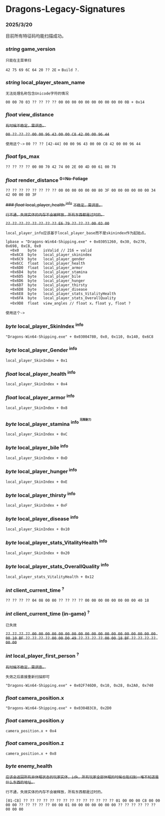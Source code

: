 # Dragons-Legacy-Signatures

### 2025/3/20

目前所有特征码均能扫描成功。

### *string* game_version
`只能在主菜单扫`

`42 75 69 6C 64 20 ?? 2E` = `Build ?.`

### *string* local_player_steam_name
`无法处理名称包含Unicode字符的情况`

`00 00 70 03 ?? ?? ?? ?? 00 00 00 00 00 00 00 00 00 00 0B + 0x14`

### *float* view_distance
~~`有时候不稳定，需调查。`~~

~~`00 ?? ?? ?? 00 00 96 43 00 00 C8 42 00 00 96 44`~~

`使用这个->` `00 ?? ?? [42-44] 00 00 96 43 00 00 C8 42 00 00 96 44`

### *float* fps_max
`?? ?? ?? ?? 00 00 70 42 74 00 2E 00 4D 00 61 00 78`

### *float* render_distance <sup>0=No-Foliage</sup>
`?? ?? ?? ?? ?? ?? ?? ?? 00 00 00 00 00 00 80 3F 00 00 00 00 00 00 34 42 00 00 80 3F`

~~### *float* local_player_health <sup>info<sup>~~
~~`不稳定，需调查。`~~

~~`行不通，失效实体的内存不会被释放，所有东西都是过时的。`~~

~~`?? ?? ?? ?? ?? ?? ?? ?? E6 79 ?? ?? ?? 00 03 00`~~

`local_player_info应该基于local_player_base而不是skinindex作为起始点。`

```
lpbase = "Dragons-Win64-Shipping.exe" + 0x03051260, 0x30, 0x270, 0x698, 0xC8, 0x0
  +0x0    byte   isValid // 216 = valid
  +0x6C8  byte   local_player_skinindex
  +0x6C9  byte   local_player_gender
  +0x6CC  float  local_player_health
  +0x6D0  float  local_player_armor
  +0x6D4  byte   local_player_stamina
  +0x6D5  byte   local_player_bile
  +0x6D6  byte   local_player_hunger
  +0x6D7  byte   local_player_thirsty
  +0x6D8  byte   local_player_disease
  +0x6E8  byte   local_player_stats_VitalityHealth
  +0x6FA  byte   local_player_stats_OverallQuality
  +0x9D8  float  view_angles // float x，float y, float ?
```

`使用这个->`

### *byte* local_player_SkinIndex <sup>info<sup>
`"Dragons-Win64-Shipping.exe" + 0x03004780, 0x0, 0x110, 0x140, 0x6C8`

### *byte* local_player_Gender <sup>info<sup>
`local_player_SkinIndex + 0x1`

### *float* local_player_health <sup>info<sup>
`local_player_SkinIndex + 0x4`

### *float* local_player_armor <sup>info<sup>
`local_player_SkinIndex + 0x8`

### *byte* local_player_stamina <sup>info<sup> <sup>无限耐力<sup> 
`local_player_SkinIndex + 0xC`

### *byte* local_player_bile <sup>info<sup>
`local_player_SkinIndex + 0xD`

### *byte* local_player_hunger <sup>info<sup>
`local_player_SkinIndex + 0xE`

### *byte* local_player_thirsty <sup>info<sup>
`local_player_SkinIndex + 0xF`

### *byte* local_player_disease <sup>info<sup>
`local_player_SkinIndex + 0x10`

### *byte* local_player_stats_VitalityHealth <sup>info<sup>
`local_player_SkinIndex + 0x20`

### *byte* local_player_stats_OverallQuality <sup>info<sup>
`local_player_stats_VitalityHealth + 0x12`

### *int* client_current_time <sup>?</sup>
`?? ?? ?? ?? 04 08 00 00 ?? ?? ?? ?? 00 00 00 00 00 00 00 00 40 18`

### *int* client_current_time (in-game) <sup>?</sup>
`已失效`

~~`?? ?? ?? ?? 00 00 00 00 00 00 00 00 00 00 00 00 00 00 00 00 00 00 00 00 10 BF ?? ?? ?? ?? 00 00 D0 49 ?? ?? ?? ?? 00 00 18 BF ?? ?? ?? ?? 00 00`~~

### *int* local_player_first_person <sup>?</sup>
~~`有时候不稳定，需调查。`~~

`失效之后直接重新扫描即可`

`"Dragons-Win64-Shipping.exe" + 0x02F746D0, 0x10, 0x28, 0x2A0, 0x740`

### *float* camera_position.x

`"Dragons-Win64-Shipping.exe" + 0x0304B3C0, 0x2D0`

### *float* camera_position.y

`camera_position.x + 0x4`

### *float* camera_position.z

`camera_position.x + 0x8`

### *byte* enemy_health
~~`应该会返回所有非休眠状态的玩家实体，idk，所有玩家全部休眠的时候也能扫到一堆不知道是什么东西的地址。`~~

`行不通，失效实体的内存不会被释放，所有东西都是过时的。`

`[01-C8] ?? ?? ?? ?? ?? ?? ?? ?? ?? ?? ?? ?? ?? ?? 01 00 00 00 C8 00 00 00 00 ?? ?? ?? ?? ?? 00 00 01 00 00 00 00 00 00 00 ?? ?? ?? ?? ?? ?? 00 00 00`
